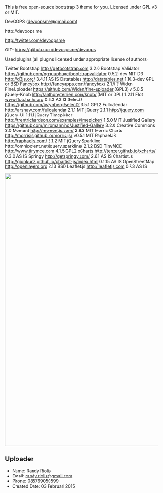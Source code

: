 This is free open-source bootstrap 3 theme for you.
Licensed under GPL v3 or MIT.

DevOOPS (devoopsme@gmail.com)

http://devoops.me

http://twitter.com/devoopsme

GIT- https://github.com/devoopsme/devoops

Used plugins (all plugins licensed under appropriate license of authors)

Twitter Bootstrap http://getbootstrap.com 3.2.0
Bootstrap Validator https://github.com/nghuuphuoc/bootstrapvalidator 0.5.2-dev MIT
D3 http://d3js.org/ 3.4.11 AS IS
Datatables  http://datatables.net 1.10.3-dev GPL or BSD
Fancybox http://fancyapps.com/fancybox/ 2.1.5 ?
Widen FineUploader https://github.com/Widen/fine-uploader  (GPL3) v 5.0.5
jQuery-Knob http://anthonyterrien.com/knob/ (MIT or GPL)  1.2.11
Flot www.flotcharts.org  0.8.3 AS IS
Select2 https://github.com/ivaynberg/select2  3.5.1 GPL2
Fullcalendar http://arshaw.com/fullcalendar 2.1.1 MIT
jQuery 2.1.1 http://jquery.com
jQuery-UI 1.11.1
jQuery Timepicker http://trentrichardson.com/examples/timepicker/ 1.5.0 MIT
Justified Gallery https://github.com/miromannino/Justified-Gallery 3.2.0 Creative Commons 3.0
Moment http://momentjs.com/ 2.8.3 MIT
Morris Charts http://morrisjs.github.io/morris.js/ v0.5.1 MIT
RaphaelJS http://raphaeljs.com/ 2.1.2 MIT
jQuery Sparkline http://omnipotent.net/jquery.sparkline/ 2.1.2 BSD
TinyMCE http://www.tinymce.com 4.1.5 GPL2
xCharts http://tenxer.github.io/xcharts/ 0.3.0 AS IS
Springy http://getspringy.com/ 2.6.1 AS IS
Chartist.js http://gionkunz.github.io/chartist-js/index.html 0.1.15 AS IS
OpenStreetMap http://openlayers.org 2.13 BSD
Leaflet.js http://leafletjs.com 0.7.3 AS IS

<img src="https://raw.github.com/r4nd1/template-cpanel-devoops/master/screenshot.jpeg" width="900">

## Uploader
* Name: Randy Riolis
* Email: randy.riolis@gmail.com
* Phone: 085769050599
* Created Date: 03 Februari 2015

